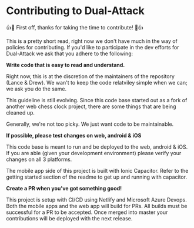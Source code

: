 # Contributing to Dual-Attack

:+1::tada: First off, thanks for taking the time to contribute! :tada::+1:

This is a pretty short read, right now we don't have much in the way of policies for contributing. If you'd like to participate in the dev efforts for Dual-Attack we ask that you adhere to the following:

**Write code that is easy to read and understand.**

Right now, this is at the discretion of the maintainers of the repository (Lance & Drew). We wan't to keep the code relatviley simple when we can; we ask you do the same.

This guideline is still evolving. Since this code base started out as a fork of another web chess clock project, there are some things that are being cleaned up.

Generally, we're not too picky. We just want code to be maintainable.

**If possible, please test changes on web, android & iOS**

This code base is meant to run and be deployed to the web, android & iOS. If you are able (given your development environment) please verify your changes on all 3 platforms. 

The mobile app side of this project is built with Ionic Capacitor. Refer to the getting started section of the readme to get up and running with capacitor.

**Create a PR when you've got something good!**

This project is setup with CI/CD using Netlify and Microsoft Azure Devops. Both the mobile apps and the web app will build for PRs. All builds must be successful for a PR to be accepted. Once merged into master your contributions will be deployed with the next release. 
